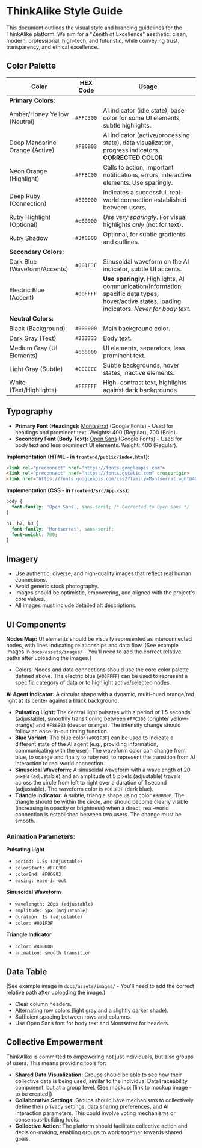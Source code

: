 # ThinkAlike Style Guide

This document outlines the visual style and branding guidelines for the ThinkAlike platform. We aim for a "Zenith of Excellence" aesthetic: clean, modern, professional, high-tech, and futuristic, while conveying trust, transparency, and ethical excellence.

## Color Palette

| Color                       | HEX Code    | Usage                                                                                                                               |
| ---------------------------- | ----------- | ------------------------------------------------------------------------------------------------------------------------------------ |
| **Primary Colors:**           |             |                                                                                                                                    |
| Amber/Honey Yellow (Neutral) | `#FFC300`     | AI indicator (idle state), base color for some UI elements, subtle highlights.                                                    |
| Deep Mandarine Orange (Active)         | `#F86B03`     | AI indicator (active/processing state), data visualization, progress indicators.  **CORRECTED COLOR**                                                |
| Neon Orange (Highlight)     | `#FF8C00`     | Calls to action, important notifications, errors, interactive elements. Use sparingly.                                          |
| Deep Ruby (Connection)       | `#800000`     | Indicates a successful, real-world connection established between users.                                                          |
| Ruby Highlight (Optional)   | `#e60000`    | *Use very sparingly*. For visual highlights *only* (not for text).                                                                 |
| Ruby Shadow                 |  `#3f0000`     | Optional, for subtle gradients and outlines.                                                                              |
| **Secondary Colors:**        |             |                                                                                                                                    |
| Dark Blue (Waveform/Accents)| `#001F3F`     | Sinusoidal waveform on the AI indicator, subtle UI accents.                                                                       |
| Electric Blue (Accent)      | `#00FFFF`     |  **Use sparingly.** Highlights, AI communication/information, specific data types, hover/active states, loading indicators. *Never for body text.* |
| **Neutral Colors:**          |             |                                                                                                                                    |
| Black (Background)          | `#000000`     | Main background color.                                                                                                           |
| Dark Gray (Text)            | `#333333`     | Body text.                                                                                                                      |
| Medium Gray (UI Elements)   | `#666666`     | UI elements, separators, less prominent text.                                                                                    |
| Light Gray (Subtle)         | `#CCCCCC`     | Subtle backgrounds, hover states, inactive elements.                                                                              |
| White (Text/Highlights)     | `#FFFFFF`     | High-contrast text, highlights against dark backgrounds.                                                                           |

## Typography

*   **Primary Font (Headings):** [Montserrat](https://fonts.google.com/specimen/Montserrat) (Google Fonts) - Used for headings and prominent text. Weights: 400 (Regular), 700 (Bold).
*   **Secondary Font (Body Text):** [Open Sans](https://fonts.google.com/specimen/Open+Sans) (Google Fonts) - Used for body text and less prominent UI elements. Weight: 400 (Regular).

**Implementation (HTML - in `frontend/public/index.html`):**

```html
<link rel="preconnect" href="https://fonts.googleapis.com">
<link rel="preconnect" href="https://fonts.gstatic.com" crossorigin>
<link href="https://fonts.googleapis.com/css2?family=Montserrat:wght@400;700&family=Open+Sans:wght@400;700&display=swap" rel="stylesheet">
```

**Implementation (CSS - in `frontend/src/App.css`):**

```css
body {
  font-family: 'Open Sans', sans-serif; /* Corrected to Open Sans */
}

h1, h2, h3 {
  font-family: 'Montserrat', sans-serif;
  font-weight: 700;
}
```

## Imagery

- Use authentic, diverse, and high-quality images that reflect real human connections.
- Avoid generic stock photography.
- Images should be optimistic, empowering, and aligned with the project's core values.
- All images must include detailed alt descriptions.

## UI Components

**Nodes Map:** UI elements should be visually represented as interconnected nodes, with lines indicating relationships and data flow. (See example images in `docs/assets/images/` - You'll need to add the correct relative paths after uploading the images.)

- Colors: Nodes and data connections should use the core color palette defined above. The electric blue (`#00FFFF`) can be used to represent a specific category of data or to highlight active/selected nodes.

**AI Agent Indicator:** A circular shape with a dynamic, multi-hued orange/red light at its center against a black background.

- **Pulsating Light:** The central light pulsates with a period of 1.5 seconds (adjustable), smoothly transitioning between `#FFC300` (brighter yellow-orange) and `#F86B03` (deeper orange). The intensity change should follow an ease-in-out timing function.
- **Blue Variant:** The blue color (`#001F3F`) can be used to indicate a different state of the AI agent (e.g., providing information, communicating with the user). The waveform color can change from blue, to orange and finally to ruby red, to represent the transition from AI interaction to real world connection.
- **Sinusoidal Waveform:** A sinusoidal waveform with a wavelength of 20 pixels (adjustable) and an amplitude of 5 pixels (adjustable) travels across the circle from left to right over a duration of 1 second (adjustable). The waveform color is `#001F3F` (dark blue).
- **Triangle Indicator:** A subtle, triangle shape using color `#800000`. The triangle should be within the circle, and should become clearly visible (increasing in opacity or brightness) when a direct, real-world connection is established between two users. The change must be smooth.

### Animation Parameters:

**Pulsating Light**
- `period: 1.5s (adjustable)`
- `colorStart: #FFC300`
- `colorEnd: #F86B03`
- `easing: ease-in-out`

**Sinusoidal Waveform**
- `wavelength: 20px (adjustable)`
- `amplitude: 5px (adjustable)`
- `duration: 1s (adjustable)`
- `color: #001F3F`

**Triangle Indicator**
- `color: #800000`
- `animation: smooth transition`

## Data Table

(See example image in `docs/assets/images/` - You'll need to add the correct relative path after uploading the image.)

- Clear column headers.
- Alternating row colors (light gray and a slightly darker shade).
- Sufficient spacing between rows and columns.
- Use Open Sans font for body text and Montserrat for headers.

## Collective Empowerment

ThinkAlike is committed to empowering not just individuals, but also groups of users. This means providing tools for:

- **Shared Data Visualization:** Groups should be able to see how their collective data is being used, similar to the individual DataTraceability component, but at a group level. (See mockup: [link to mockup image - to be created])
- **Collaborative Settings:** Groups should have mechanisms to collectively define their privacy settings, data sharing preferences, and AI interaction parameters. This could involve voting mechanisms or consensus-building tools.
- **Collective Action:** The platform should facilitate collective action and decision-making, enabling groups to work together towards shared goals.
